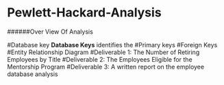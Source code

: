 # Pewlett-Hackard-Analysis

######Over View Of Analysis

#Database key
    **Database Keys** identifies the 
#Primary keys
#Foreign Keys
#Entity Relationship Diagram
#Deliverable 1: The Number of Retiring Employees by Title
#Deliverable 2: The Employees Eligible for the Mentorship Program
#Deliverable 3: A written report on the employee database analysis


